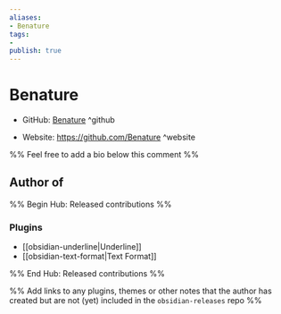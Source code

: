 ```yaml
---
aliases:
- Benature
tags:
- 
publish: true
---
```


# Benature

- GitHub: [Benature](https://github.com/Benature/) ^github
<!-- - Discord: `@` ^discord-->
- Website: <https://github.com/Benature> ^website
<!-- - [[Publish sites|Publish site]]: ^publish-->

%% Feel free to add a bio below this comment %%


## Author of

%% Begin Hub: Released contributions %%
### Plugins
- [[obsidian-underline|Underline]]
- [[obsidian-text-format|Text Format]]

%% End Hub: Released contributions %%

%% Add links to any plugins, themes or other notes that the author has created but are not (yet) included in the `obsidian-releases` repo %%

<!--
### Unlisted plugins

- 
-->

<!--
### Others

- 
-->

<!--
## Sponsor this author

- [[GitHub sponsors]]: [Sponsor @Benature on GitHub Sponsors](https://github.com/sponsors/Benature) ^github-sponsor
- [[Buy me a coffee]]: ^buy-me-a-coffee
- [[PayPal]]: ^paypal
- [[Patreon]]: ^patreon

-->

<!--
## Follow this author

- [[YouTube Channels|On YouTube]]: ^youtube
- Twitter: ^twitter
- ...
-->